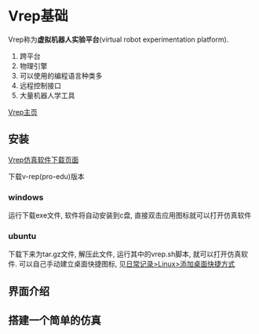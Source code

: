 # Vrep基础

Vrep称为**虚拟机器人实验平台**(virtual robot experimentation platform).

1. 跨平台
2. 物理引擎
3. 可以使用的编程语言种类多
4. 远程控制接口
5. 大量机器人学工具

[Vrep主页](http://www.coppeliarobotics.com)

## 安装

[Vrep仿真软件下载页面](http://www.coppeliarobotics.com/downloads.html)

下载v-rep(pro-edu)版本

### windows

运行下载exe文件, 软件将自动安装到c盘, 直接双击应用图标就可以打开仿真软件

### ubuntu

下载下来为tar.gz文件, 解压此文件, 运行其中的vrep.sh脚本, 就可以打开仿真软件.
可以自己手动建立桌面快捷图标, 见[日常记录>Linux>添加桌面快捷方式](../../notebook/linux/addDesktopLink.md)

## 界面介绍

## 搭建一个简单的仿真